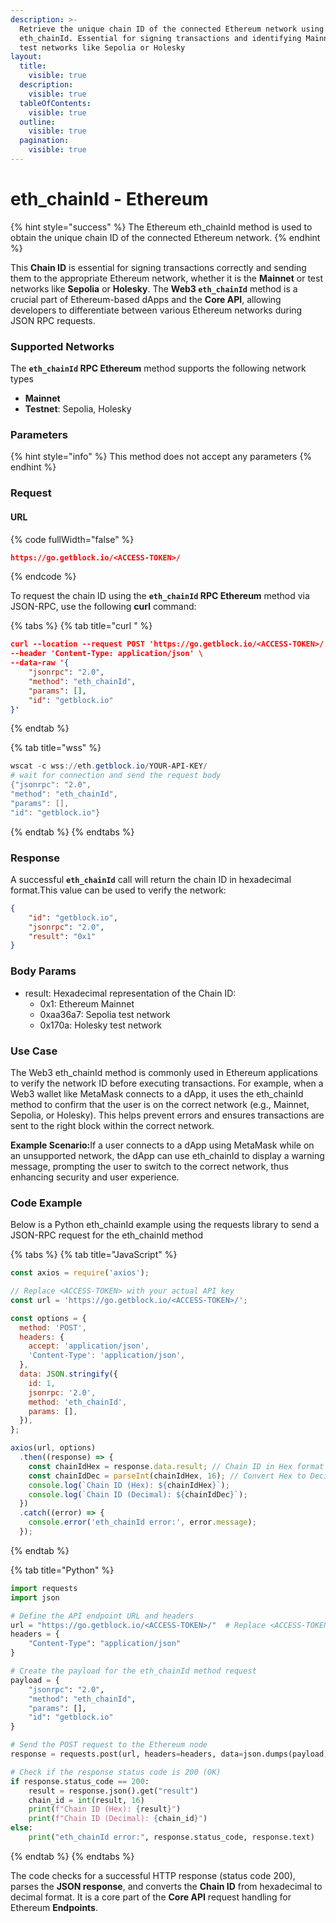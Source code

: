 ```yaml
---
description: >-
  Retrieve the unique chain ID of the connected Ethereum network using
  eth_chainId. Essential for signing transactions and identifying Mainnet or
  test networks like Sepolia or Holesky
layout:
  title:
    visible: true
  description:
    visible: true
  tableOfContents:
    visible: true
  outline:
    visible: true
  pagination:
    visible: true
---
```


# eth\_chainId - Ethereum

{% hint style="success" %}
The Ethereum eth\_chainId method is used to obtain the unique chain ID of the connected Ethereum network.
{% endhint %}

This **Chain ID** is essential for signing transactions correctly and sending them to the appropriate Ethereum network, whether it is the **Mainnet** or test networks like **Sepolia** or **Holesky**. The **Web3 `eth_chainId`** method is a crucial part of Ethereum-based dApps and the **Core API**, allowing developers to differentiate between various Ethereum networks during JSON RPC requests.

### Supported Networks

The **`eth_chainId` RPC Ethereum** method supports the following network types

* **Mainnet**&#x20;
* **Testnet**: Sepolia, Holesky

### Parameters

{% hint style="info" %}
This method does not accept any parameters
{% endhint %}

### Request&#x20;

#### URL

{% code fullWidth="false" %}
```json
https://go.getblock.io/<ACCESS-TOKEN>/
```
{% endcode %}

To request the chain ID using the **`eth_chainId` RPC Ethereum** method via JSON-RPC, use the following **curl** command:

{% tabs %}
{% tab title="curl " %}
```json
curl --location --request POST 'https://go.getblock.io/<ACCESS-TOKEN>/' \
--header 'Content-Type: application/json' \
--data-raw '{
    "jsonrpc": "2.0",
    "method": "eth_chainId",
    "params": [],
    "id": "getblock.io"
}'
```
{% endtab %}

{% tab title="wss" %}
```powershell
wscat -c wss://eth.getblock.io/YOUR-API-KEY/ 
# wait for connection and send the request body 
{"jsonrpc": "2.0",
"method": "eth_chainId",
"params": [],
"id": "getblock.io"}
```
{% endtab %}
{% endtabs %}

### Response

A successful **`eth_chainId`** call will return the chain ID in hexadecimal format.This value can be used to verify the network:

```json
{
    "id": "getblock.io",
    "jsonrpc": "2.0",
    "result": "0x1"
}

```

### Body Params

* result: Hexadecimal representation of the Chain ID:
  * 0x1: Ethereum Mainnet
  * 0xaa36a7: Sepolia test network
  * 0x170a: Holesky test network

### Use Case

The Web3 eth\_chainId method is commonly used in Ethereum applications to verify the network ID before executing transactions. For example, when a Web3 wallet like MetaMask connects to a dApp, it uses the eth\_chainId method to confirm that the user is on the correct network (e.g., Mainnet, Sepolia, or Holesky). This helps prevent errors and ensures transactions are sent to the right block within the correct network.

**Example Scenario:**&#x49;f a user connects to a dApp using MetaMask while on an unsupported network, the dApp can use eth\_chainId to display a warning message, prompting the user to switch to the correct network, thus enhancing security and user experience.

### Code Example

Below is a Python eth\_chainId example using the requests library to send a JSON-RPC request for the eth\_chainId method

{% tabs %}
{% tab title="JavaScript" %}
```javascript
const axios = require('axios');

// Replace <ACCESS-TOKEN> with your actual API key
const url = 'https://go.getblock.io/<ACCESS-TOKEN>/';

const options = {
  method: 'POST',
  headers: {
    accept: 'application/json',
    'Content-Type': 'application/json',
  },
  data: JSON.stringify({
    id: 1,
    jsonrpc: '2.0',
    method: 'eth_chainId',
    params: [],
  }),
};

axios(url, options)
  .then((response) => {
    const chainIdHex = response.data.result; // Chain ID in Hex format
    const chainIdDec = parseInt(chainIdHex, 16); // Convert Hex to Decimal
    console.log(`Chain ID (Hex): ${chainIdHex}`);
    console.log(`Chain ID (Decimal): ${chainIdDec}`);
  })
  .catch((error) => {
    console.error('eth_chainId error:', error.message);
  });

```
{% endtab %}

{% tab title="Python" %}
```python
import requests
import json

# Define the API endpoint URL and headers
url = "https://go.getblock.io/<ACCESS-TOKEN>/"  # Replace <ACCESS-TOKEN> with your actual API token
headers = {
    "Content-Type": "application/json"
}

# Create the payload for the eth_chainId method request
payload = {
    "jsonrpc": "2.0",
    "method": "eth_chainId",
    "params": [],
    "id": "getblock.io"
}

# Send the POST request to the Ethereum node
response = requests.post(url, headers=headers, data=json.dumps(payload))

# Check if the response status code is 200 (OK)
if response.status_code == 200:
    result = response.json().get("result")
    chain_id = int(result, 16)
    print(f"Chain ID (Hex): {result}")
    print(f"Chain ID (Decimal): {chain_id}")
else:
    print("eth_chainId error:", response.status_code, response.text)

```
{% endtab %}
{% endtabs %}

The code checks for a successful HTTP response (status code 200), parses the **JSON response**, and converts the **Chain ID** from hexadecimal to decimal format. It is a core part of the **Core API** request handling for Ethereum **Endpoints**.
